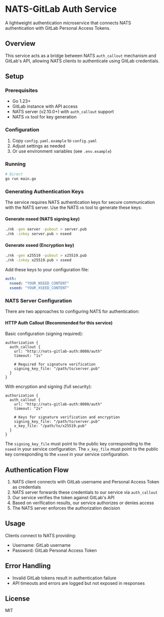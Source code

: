 # NATS-GitLab Auth Service

A lightweight authentication microservice that connects NATS authentication with GitLab Personal Access Tokens.

## Overview

This service acts as a bridge between NATS `auth_callout` mechanism and GitLab's API, allowing NATS clients to authenticate using GitLab credentials.

## Setup

### Prerequisites
- Go 1.23+
- GitLab instance with API access
- NATS server (v2.10.0+) with `auth_callout` support
- NATS `nk` tool for key generation

### Configuration
1. Copy `config.yaml.example` to `config.yaml`
2. Adjust settings as needed
3. Or use environment variables (see `.env.example`)

### Running
```bash
# Direct
go run main.go

```

### Generating Authentication Keys

The service requires NATS authentication keys for secure communication with the NATS server. Use the NATS `nk` tool to generate these keys:

#### Generate nseed (NATS signing key)
```bash
./nk -gen server -pubout > server.pub
./nk -inkey server.pub > nseed
```

#### Generate xseed (Encryption key)
```bash
./nk -gen x25519 -pubout > x25519.pub
./nk -inkey x25519.pub > xseed
```

Add these keys to your configuration file:
```yaml
auth:
  nseed: "YOUR_NSEED_CONTENT"
  xseed: "YOUR_XSEED_CONTENT"
```

### NATS Server Configuration

There are two approaches to configuring NATS for authentication:

#### HTTP Auth Callout (Recommended for this service)

Basic configuration (signing required):
```
authorization {
  auth_callout {
    url: "http://nats-gitlab-auth:8080/auth"
    timeout: "1s"
    
    # Required for signature verification
    signing_key_file: "/path/to/server.pub"
  }
}
```

With encryption and signing (full security):
```
authorization {
  auth_callout {
    url: "http://nats-gitlab-auth:8080/auth"
    timeout: "2s"
    
    # Keys for signature verification and encryption
    signing_key_file: "/path/to/server.pub"
    x_key_file: "/path/to/x25519.pub"
  }
}
```

The `signing_key_file` must point to the public key corresponding to the `nseed` in your service configuration.
The `x_key_file` must point to the public key corresponding to the `xseed` in your service configuration.


## Authentication Flow

1. NATS client connects with GitLab username and Personal Access Token as credentials
2. NATS server forwards these credentials to our service via `auth_callout`
3. Our service verifies the token against GitLab's API
4. Based on verification results, our service authorizes or denies access
5. The NATS server enforces the authorization decision

## Usage

Clients connect to NATS providing:
- Username: GitLab username
- Password: GitLab Personal Access Token

## Error Handling

- Invalid GitLab tokens result in authentication failure
- API timeouts and errors are logged but not exposed in responses

## License

MIT
